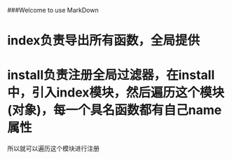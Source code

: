 ###Welcome to use MarkDown

# index负责导出所有函数，全局提供

# install负责注册全局过滤器，在install中，引入index模块，然后遍历这个模块(对象)，每一个具名函数都有自己name属性
  所以就可以遍历这个模块进行注册
